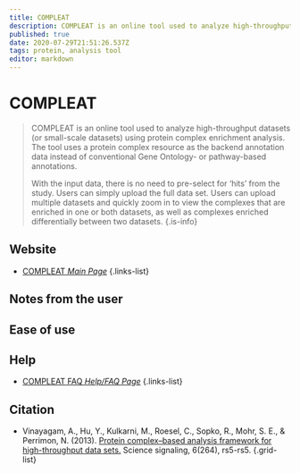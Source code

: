 ```yaml
---
title: COMPLEAT
description: COMPLEAT is an online tool used to analyze high-throughput datasets (or small-scale datasets) using protein complex enrichment analysis.
published: true
date: 2020-07-29T21:51:26.537Z
tags: protein, analysis tool
editor: markdown
---
```


# COMPLEAT

> COMPLEAT is an online tool used to analyze high-throughput datasets (or small-scale datasets) using protein complex enrichment analysis. The tool uses a protein complex resource as the backend annotation data instead of conventional Gene Ontology- or pathway-based annotations.
>
> With the input data, there is no need to pre-select for ‘hits’ from the study. Users can simply upload the full data set. Users can upload multiple datasets and quickly zoom in to view the complexes that are enriched in one or both datasets, as well as complexes enriched differentially between two datasets. 
{.is-info}



## Website 

- [COMPLEAT *Main Page*](https://www.flyrnai.org/compleat/)
 {.links-list}


## Notes from the user
 

## Ease of use


## Help

- [COMPLEAT FAQ *Help/FAQ Page*](https://www.flyrnai.org/compleat/Help.jsp)
{.links-list}


## Citation 

- Vinayagam, A., Hu, Y., Kulkarni, M., Roesel, C., Sopko, R., Mohr, S. E., & Perrimon, N. (2013). [Protein complex–based analysis framework for high-throughput data sets.](https://stke.sciencemag.org/content/6/264/rs5) Science signaling, 6(264), rs5-rs5.
{.grid-list}